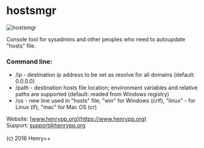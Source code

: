 # hostsmgr

![hostsmgr](https://www.henrypp.org/images/hostsmgr.png)

Console tool for sysadmins and other peoples who need to autoupdate "hosts" file.

### Command line:
- /ip - destination ip address to be set as resolve for all domains (default: 0.0.0.0)
- /path - destination hosts file location; environment variables and relative paths are supported (default: readed from Windows registry)
- /os - new line used in "hosts" file; "win" for Windows (crlf), "linux" - for Linux (lf), "mac" for Mac OS (cr)

Website: [www.henrypp.org](https://www.henrypp.org)<br />
Support: support@henrypp.org<br />
<br />
(c) 2016 Henry++
